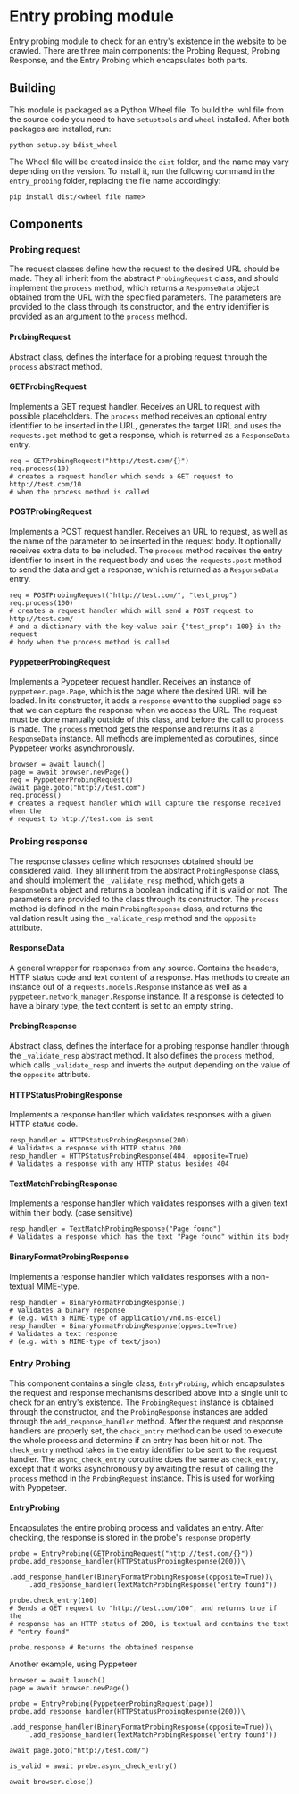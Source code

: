 # Entry probing module
Entry probing module to check for an entry's existence in the website to be
crawled. There are three main components: the Probing Request, Probing Response,
and the Entry Probing which encapsulates both parts.

## Building

This module is packaged as a Python Wheel file. To build the .whl file from the
source code you need to have `setuptools` and `wheel` installed. After both
packages are installed, run:

```
python setup.py bdist_wheel
```

The Wheel file will be created inside the `dist` folder, and the name may vary
depending on the version. To install it, run the following command in the
`entry_probing` folder, replacing the file name accordingly:

```
pip install dist/<wheel file name>
```

## Components

### Probing request
The request classes define how the request to the desired URL should be made.
They all inherit from the abstract `ProbingRequest` class, and should implement
the `process` method, which returns a `ResponseData` object obtained from the
URL with the specified parameters. The parameters are provided to the class
through its constructor, and the entry identifier is provided as an argument
to the `process` method.

#### ProbingRequest
Abstract class, defines the interface for a probing request through the
`process` abstract method.

#### GETProbingRequest
Implements a GET request handler. Receives an URL to request with possible
placeholders. The `process` method receives an optional entry identifier to be
inserted in the URL, generates the target URL and uses the `requests.get`
method to get a response, which is returned as a `ResponseData` entry.

```
req = GETProbingRequest("http://test.com/{}")
req.process(10)
# creates a request handler which sends a GET request to http://test.com/10
# when the process method is called
```

#### POSTProbingRequest
Implements a POST request handler. Receives an URL to request, as well as the
name of the parameter to be inserted in the request body. It optionally
receives extra data to be included. The `process` method receives the entry
identifier to insert in the request body and uses the `requests.post` method to
send the data and get a response, which is returned as a `ResponseData` entry.

```
req = POSTProbingRequest("http://test.com/", "test_prop")
req.process(100)
# creates a request handler which will send a POST request to http://test.com/
# and a dictionary with the key-value pair {"test_prop": 100} in the request
# body when the process method is called
```

#### PyppeteerProbingRequest
Implements a Pyppeteer request handler. Receives an instance of
`pyppeteer.page.Page`, which is the page where the desired URL will be loaded.
In its constructor, it adds a `response` event to the supplied page so that we
can capture the response when we access the URL. The request must be done
manually outside of this class, and before the call to `process` is made. The
`process` method gets the response and returns it as a `ResponseData` instance.
All methods are implemented as coroutines, since Pyppeteer works
asynchronously.

```
browser = await launch()
page = await browser.newPage()
req = PyppeteerProbingRequest()
await page.goto("http://test.com")
req.process()
# creates a request handler which will capture the response received when the
# request to http://test.com is sent
```

### Probing response
The response classes define which responses obtained should be considered valid.
They all inherit from the abstract `ProbingResponse` class, and should implement
the `_validate_resp` method, which gets a `ResponseData` object and returns a
boolean indicating if it is valid or not. The parameters are provided to the
class through its constructor. The `process` method is defined in the main
`ProbingResponse` class, and returns the validation result using the
`_validate_resp` method and the `opposite` attribute.

#### ResponseData
A general wrapper for responses from any source. Contains the headers, HTTP
status code and text content of a response. Has methods to create an instance
out of a `requests.models.Response` instance as well as a
`pyppeteer.network_manager.Response` instance. If a response is detected to
have a binary type, the text content is set to an empty string.

#### ProbingResponse
Abstract class, defines the interface for a probing response handler through the
`_validate_resp` abstract method. It also defines the `process` method, which
calls `_validate_resp` and inverts the output depending on the value of the
`opposite` attribute.

#### HTTPStatusProbingResponse
Implements a response handler which validates responses with a given HTTP status
code.

```
resp_handler = HTTPStatusProbingResponse(200)
# Validates a response with HTTP status 200
resp_handler = HTTPStatusProbingResponse(404, opposite=True)
# Validates a response with any HTTP status besides 404
```

#### TextMatchProbingResponse
Implements a response handler which validates responses with a given text within
their body. (case sensitive)

```
resp_handler = TextMatchProbingResponse("Page found")
# Validates a response which has the text "Page found" within its body
```

#### BinaryFormatProbingResponse
Implements a response handler which validates responses with a non-textual
MIME-type.

```
resp_handler = BinaryFormatProbingResponse()
# Validates a binary response
# (e.g. with a MIME-type of application/vnd.ms-excel)
resp_handler = BinaryFormatProbingResponse(opposite=True)
# Validates a text response
# (e.g. with a MIME-type of text/json)
```

### Entry Probing
This component contains a single class, `EntryProbing`, which encapsulates the
request and response mechanisms described above into a single unit to check for
an entry's existence. The `ProbingRequest` instance is obtained through the
constructor, and the `ProbingResponse` instances are added through the
`add_response_handler` method. After the request and response handlers are
properly set, the `check_entry` method can be used to execute the whole process
and determine if an entry has been hit or not. The `check_entry` method takes
in the entry identifier to be sent to the request handler. The
`async_check_entry` coroutine does the same as `check_entry`, except that it
works asynchronously by awaiting the result of calling the `process` method in
the `ProbingRequest` instance. This is used for working with Pyppeteer.


#### EntryProbing
Encapsulates the entire probing process and validates an entry. After checking,
the response is stored in the probe's `response` property

```
probe = EntryProbing(GETProbingRequest("http://test.com/{}"))
probe.add_response_handler(HTTPStatusProbingResponse(200))\
     .add_response_handler(BinaryFormatProbingResponse(opposite=True))\
     .add_response_handler(TextMatchProbingResponse("entry found"))

probe.check_entry(100)
# Sends a GET request to "http://test.com/100", and returns true if the
# response has an HTTP status of 200, is textual and contains the text
# "entry found"

probe.response # Returns the obtained response
```

Another example, using Pyppeteer

```
browser = await launch()
page = await browser.newPage()

probe = EntryProbing(PyppeteerProbingRequest(page))
probe.add_response_handler(HTTPStatusProbingResponse(200))\
     .add_response_handler(BinaryFormatProbingResponse(opposite=True))\
     .add_response_handler(TextMatchProbingResponse('entry found'))

await page.goto("http://test.com/")

is_valid = await probe.async_check_entry()

await browser.close()
```
